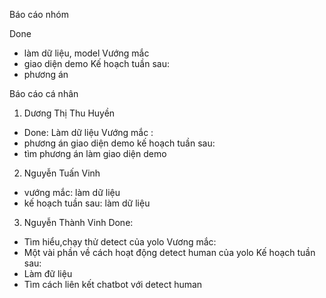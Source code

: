 
Báo cáo nhóm

Done
 * làm dữ liệu, model
Vướng mắc
 * giao diện demo
Kế hoạch tuần sau:
 * phương án
 
Báo cáo cá nhân
1. Dương Thị Thu Huyền
 * Done: Làm dữ liệu
Vướng mắc :
 * phương án giao diện demo
kế hoạch tuần sau: 
 * tìm phương án làm giao diện demo
 2. Nguyễn Tuấn Vinh
 * vướng mắc: làm dữ liệu
 * kế hoạch tuần sau: làm dữ liệu
 3. Nguyễn Thành Vinh
  Done: 
 - Tìm hiểu,chạy thử detect của yolo
  Vương mắc: 
 - Một vài phần về cách hoạt động detect human của yolo
 Kế hoạch tuần sau:
 - Làm đữ liệu
 - Tìm cách liên kết chatbot với detect human
